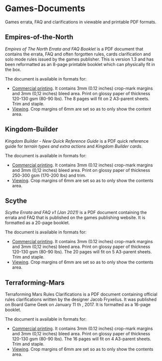 # Games-Documents
Games errata, FAQ and clarifications in viewable and printable PDF formats.



## Empires-of-the-North

*Empires of The North Errata and FAQ Booklet*  is a PDF document that contains the errata, FAQ and often forgotten rules, cards clarification and solo mode rules issued by the games publisher. This is version 1.3 and has been reformatted as an 8-page printable booklet which can physically fit in the box.

The document is available in formats for:

- [Commercial printing](https://github.com/Jalopy-Tech/Games-Documents/blob/main/Empires-of-the-North-PDF-Documents/Empires-of-The-North-Errata-and-FAQ-Booklet-%5Bprinting%5D.pdf). It contains 3mm (0.12 inches) crop-mark margins and 3mm (0,12 inches) bleed area. Print on glossy paper of thickness 120-130 gsm (80-90 lbs). The 8 pages will fit on 2 A3-parent sheets. Trim and staple.
- [Viewing](https://github.com/Jalopy-Tech/Games-Documents/blob/main/Empires-of-the-North-PDF-Documents/Empires-of-The-North-Errata-and-FAQ-Booklet-%5Bviewing%5D.pdf). Crop margins of 6mm are set so as to only show the content area.



## Kingdom-Builder

*Kingdom Builder - New Quick Reference Guide* is a PDF quick reference guide for *terrain types and extra actions* and *Kingdom Builder cards*.

The document is available in formats for:

- [Commercial printing](https://github.com/Jalopy-Tech/Games-Documents/blob/main/Kingdom-Builder-PDF-Documents/Kingdom-Builder-New-Quick-Reference-Guide-%5Bprinting%5D.pdf). It contains 3mm (0.12 inches) crop-mark margins and 3mm (0,12 inches) bleed area. Print on glossy paper of thickness 250-300 gsm (170-200 lbs) and trim.
- [Viewing](https://github.com/Jalopy-Tech/Games-Documents/blob/main/Kingdom-Builder-PDF-Documents/Kingdom-Builder-New-Quick-Reference-Guide-%5Bviewing%5D.pdf). Crop margins of 6mm are set so as to only show the contents area.



## Scythe

*Scythe Errata and FAQ v1 (Jan 2021)* is a PDF document containing the errata and FAQ that is published on the games publishing website. It is formatted as a 20-page booklet.

The document is available in formats for:

- [Commercial printing](https://github.com/Jalopy-Tech/Games-Documents/blob/main/Scythe-PDF-Documents/Scythe-Errata-and-FAQ-v1-(Jan-2021)-%5Bprinting%5D.pdf). It contains 3mm (0.12 inches) crop-mark margins and 3mm (0,12 inches) bleed area. Print on glossy paper of thickness 120-130 gsm (80-90 lbs). The 20 pages will fit on 5 A3-parent sheets. Trim and staple.
- [Viewing](https://github.com/Jalopy-Tech/Games-Documents/blob/main/Scythe-PDF-Documents/Scythe-Errata-and-FAQ-v1-(Jan-2021)-%5Bviewing%5D.pdf). Crop margins of 6mm are set so as to only show the contents area.



## Terraforming-Mars

Terraforming Mars Rules Clarifications is a PDF document containing official rules clarifications written by the designer Jacob Fryxelius. It was published on Board Game Geek on January 11 th , 2017.  It is formatted as a 16-page booklet.

The document is available in formats for:

- [Commercial printing](https://github.com/Jalopy-Tech/Games-Documents/blob/main/Terraforming-Mars-PDF-Documents/Terraforming-Mars-Rules-Clarifications-%5Bprinting%5D.pdf). It contains 3mm (0.12 inches) crop-mark margins and 3mm (0,12 inches) bleed area. Print on glossy paper of thickness 120-130 gsm (80-90 lbs). The 16 pages will fit on 4 A3-parent sheets. Trim and staple.
- [Viewing](https://github.com/Jalopy-Tech/Games-Documents/blob/main/Terraforming-Mars-PDF-Documents/Terraforming-Mars-Rules-Clarifications-%5Bviewing%5D.pdf). Crop margins of 6mm are set so as to only show the contents area.

